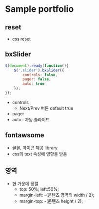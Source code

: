 # Sample portfolio

## reset 
- css reset

## bxSlider
```js
$(document).ready(function(){
    $('.slider').bxSlider({
        controls: false,
        pager: false,
        auto: true
    });
});
```
- controls
    - Next/Prev 버튼 default true
- pager    
- auto : 자동 슬라이드    

## fontawsome
- 글꼴, 아이콘 제공 library
- css의 text 속성에 영향을 받음

## 영역 
- 한 가운데 정렬
    - top: 50%; left:50%;
    - margin-left: -(콘텐츠 영역의 width / 2);
    - margin-top: -(콘텐츠 height / 2);